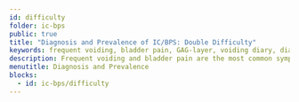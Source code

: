 ```yaml
---
id: difficulty
folder: ic-bps
public: true
title: "Diagnosis and Prevalence of IC/BPS: Double Difficulty"
keywords: frequent voiding, bladder pain, GAG-layer, voiding diary, diagnosing IC/BPS, prevalence, Interstitial Cystitis, Bladder Pain Syndrome, IC/BPS, Diagnosis
description: Frequent voiding and bladder pain are the most common symptoms of IC/BPS. A new, painless way to diagnose this chronic condition is the two-day voiding diary, where there must be no reported pain for 2 days.
menutitle: Diagnosis and Prevalence
blocks:
  - id: ic-bps/difficulty
---
```

